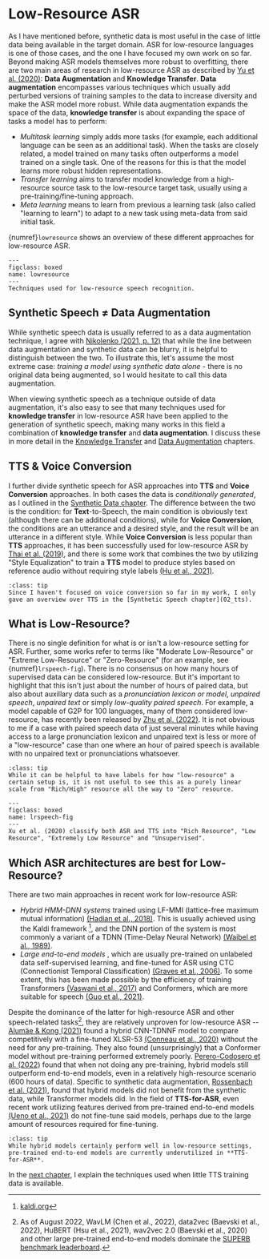 # Low-Resource ASR

As I have mentioned before, synthetic data is most useful in the case of little data being available in the target domain. ASR for low-resource languages is one of those cases, and the one I have focused my own work on so far. Beyond making ASR models themselves more robust to overfitting, there are two main areas of research in low-resource ASR as described by [Yu et al. (2020)](references.html#yu2020lowresourceoverview): **Data Augmentation** and **Knowledge Transfer**. **Data augmentation** encompasses various techniques which usually add perturbed versions of training samples to the data to increase diversity and make the ASR model more robust. While data augmentation expands the space of the data, **knowledge transfer** is about expanding the space of tasks a model has to perform:
- *Multitask learning* simply adds more tasks (for example, each additional language can be seen as an additional task). When the tasks are closely related, a model trained on many tasks often outperforms a model trained on a single task. One of the reasons for this is that the model learns more robust hidden representations.
- *Transfer learning* aims to transfer model knowledge from a high-resource source task to the low-resource target task, usually using a pre-training/fine-tuning approach. 
- *Meta learning* means to learn from previous a learning task (also called "learning to learn") to adapt to a new task using meta-data from said initial task.

{numref}`lowresource` shows an overview of these different approaches for low-resource ASR.

```{figure} ../figures/low-resource.svg
---
figclass: boxed
name: lowresource
---
Techniques used for low-resource speech recognition.
```

## Synthetic Speech ≠ Data Augmentation
While synthetic speech data is usually referred to as a data augmentation technique, I agree with [Nikolenko (2021, p. 12)](references.html#nikolenko2021synthetic) that while the line between data augmentation and synthetic data can be blurry, it is helpful to distinguish between the two. To illustrate this, let's assume the most extreme case: *training a model using synthetic data alone* - there is no original data being augmented, so I would hesitate to call this data augmentation.

When viewing synthetic speech as a technique outside of data augmentation, it's also easy to see that many techniques used for **knowledge transfer** in low-resource ASR have been applied to the generation of synthetic speech, making many works in this field a combination of **knowledge transfer** and **data augmentation**. I discuss these in more detail in the [Knowledge Transfer](06_transfer) and [Data Augmentation](05_augmentation) chapters.

## TTS & Voice Conversion

I further divide synthetic speech for ASR approaches into **TTS** and **Voice Conversion** approaches.
In both cases the data is *conditionally generated*, as I outlined in the [Synthetic Data chapter](01_other_fields). The difference between the two is the condition: for **Text**-to-Speech, the main condition is obviously text (although there can be additional conditions), while for **Voice Conversion**, the conditions are an utterance and a desired style, and the result will be an utterance in a different style. While **Voice Conversion** is less popular than **TTS** approaches, it has been successfully used for low-resource ASR by [Thai et al. (2019)](references.html#thai2019improvinglowresource), and there is some work that combines the two by utilizing "Style Equalization" to train a **TTS** model to produce styles based on reference audio without requiring style labels [(Hu et al., 2021)](references.html#hu2022synt).

`````{note}
:class: tip
Since I haven't focused on voice conversion so far in my work, I only gave an overview over TTS in the [Synthetic Speech chapter](02_tts).
`````

## What is Low-Resource?

There is no single definition for what is or isn't a low-resource setting for ASR. Further, some works refer to terms like "Moderate Low-Resource" or "Extreme Low-Resource" or "Zero-Resource" (for an example, see {numref}`lrspeech-fig`). There is no consensus on how many hours of supervised data can be considered low-resource. But it's important to highlight that this isn't just about the number of hours of paired data, but also about auxillary data such as a *pronunciation lexicon or model*, *unpaired speech*, *unpaired text* or simply *low-quality paired speech*. For example, a model capable of G2P for 100 languages, many of them considered low-resource, has recently been released by [Zhu et al. (2022)](references.html#zhu2022byt5g2p). It is not obvious to me if a case with paired speech data of just several minutes while having access to a large pronunciation lexicon and unpaired text is less or more of a "low-resource" case than one where an hour of paired speech is available with no unpaired text or pronunciations whatsoever.

`````{admonition} Opinion
:class: tip
While it can be helpful to have labels for how "low-resource" a certain setup is, it is not useful to see this as a purely linear scale from "Rich/High" resource all the way to "Zero" resource.
`````

```{figure} ../figures/lrspeech-table.png
---
figclass: boxed
name: lrspeech-fig
---
Xu et al. (2020) classify both ASR and TTS into "Rich Resource", "Low Resource", "Extremely Low Resource" and "Unsupervised".
```

## Which ASR architectures are best for Low-Resource?

There are two main approaches in recent work for low-resource ASR:
- *Hybrid HMM-DNN systems* trained using LF-MMI (lattice-free maximum mutual information) [(Hadian et al., 2018)](references.html#hadian2018lfmmi). This is usually achieved using the Kaldi framework [^kaldi], and the DNN portion of the system is most commonly a variant of a TDNN (Time-Delay Neural Network) [(Waibel et al., 1989)](references.html#waibel1989tdnn).
- *Large end-to-end models* , which are usually pre-trained on unlabeled data self-supervised learning, and fine-tuned for ASR using CTC (Connectionist Temporal Classification) [(Graves et al., 2006)](references.html#graves2006ctc). To some extent, this has been made possible by the efficiency of training Transformers [(Vaswani et al., 2017)](references.html#vaswani2017attention) and Conformers, which are more suitable for speech [(Guo et al., 2021)](references.html#guo2021conformer).

Despite the dominance of the latter for high-resource ASR and other speech-related tasks[^E2E], they are relatively unproven for low-resource ASR -- [Alumäe & Kong (2021)](references.html#alumaekong2021hybrid) found a hybrid CNN-TDNNF model to compare competitively with a fine-tuned XLSR-53 [(Conneau et al., 2020)](references.html#conneau2020xlsr53) without the need for any pre-training. They also found (unsurprisingly) that a Conformer model without pre-training performed extremely poorly. [Perero-Codosero et al. (2022)](references.html#perero2022hybrid) found that when not doing any pre-training, hybrid models still outperform end-to-end models, even in a relatively high-resource scenario (600 hours of data). Specific to synthetic data augmentation, [Rossenbach et al. (2021)](references.html#rossenbach2021hybrid), found that hybrid models did not benefit from the synthetic data, while Transformer models did. In the field of **TTS-for-ASR**, even recent work utilizing features derived from pre-trained end-to-end models [(Ueno et al., 2021)](references.html#ueno2021dth) do not fine-tune said models, perhaps due to the large amount of resources required for fine-tuning.

`````{admonition} Opinion
:class: tip
While hybrid models certainly perform well in low-resource settings, pre-trained end-to-end models are currently underutilized in **TTS-for-ASR**.
`````

In the [next chapter](04_low_resource_tts), I explain the techniques used when little TTS training data is available.

[^kaldi]: [kaldi.org](https://kaldi-asr.org/)
[^E2E]: As of August 2022, WavLM (Chen et al., 2022), data2vec (Baevski et al., 2022), HuBERT (Hsu et al., 2021), wav2vec 2.0 (Baevski et al., 2020) and other large pre-trained end-to-end models dominate the [SUPERB benchmark leaderboard](https://superbbenchmark.org/leaderboard). 

<!-- TODO: add citations! -->